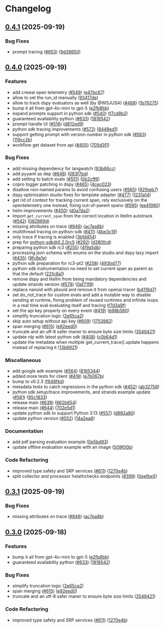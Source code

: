 # Changelog

## [0.4.1](https://github.com/langwatch/langwatch/compare/python-sdk@v0.4.0...python-sdk@v0.4.1) (2025-09-19)


### Bug Fixes

* prompt tracing ([#653](https://github.com/langwatch/langwatch/issues/653)) ([9d39650](https://github.com/langwatch/langwatch/commit/9d39650435d6f32f040838935a89c037e47124f6))

## [0.4.0](https://github.com/langwatch/langwatch/compare/python-sdk@v0.3.2...python-sdk@v0.4.0) (2025-09-19)


### Features

* add crewai open telemetry  ([#549](https://github.com/langwatch/langwatch/issues/549)) ([e47bc67](https://github.com/langwatch/langwatch/commit/e47bc67135cc6019ddc67a89d610b92a81ed2c10))
* allow to set the run_id manually ([93417de](https://github.com/langwatch/langwatch/commit/93417de88e4115bf63edf8b83976d0ffd98954a4))
* allow to track dspy evaluators as well (by @WSJUSA) ([#488](https://github.com/langwatch/langwatch/issues/488)) ([1b79275](https://github.com/langwatch/langwatch/commit/1b792750000fdc2295962699823ae24a3ec0354c))
* bump it all from gpt-4o-mini to gpt-5 ([e2fb8bb](https://github.com/langwatch/langwatch/commit/e2fb8bb95048807b4a9d5713d41e6559e72da012))
* expand prompts support in python sdk ([#540](https://github.com/langwatch/langwatch/issues/540)) ([f7cd8b2](https://github.com/langwatch/langwatch/commit/f7cd8b233258df270a0f383052a4349b587e8b8d))
* guaranteed availability python ([#633](https://github.com/langwatch/langwatch/issues/633)) ([1818542](https://github.com/langwatch/langwatch/commit/1818542bdacced509a66465c5641f33572fafe3c))
* prompt handle UI ([#516](https://github.com/langwatch/langwatch/issues/516)) ([d812ed9](https://github.com/langwatch/langwatch/commit/d812ed92601b3114bd53cd90ba37f0d9a58d8bf7))
* python sdk tracing improvements ([#572](https://github.com/langwatch/langwatch/issues/572)) ([8448ed1](https://github.com/langwatch/langwatch/commit/8448ed1facebfffd367f3105f816bb985a2ffcef))
* support getting prompt with version number in python sdk ([#563](https://github.com/langwatch/langwatch/issues/563)) ([119cc2b](https://github.com/langwatch/langwatch/commit/119cc2bff3e232d9e0ec3f0c36c9ebd2a63967e7))
* workflow get dataset from api ([#405](https://github.com/langwatch/langwatch/issues/405)) ([705d3f1](https://github.com/langwatch/langwatch/commit/705d3f1a65fa4a8f462434a8f5ea1084b97aff16))


### Bug Fixes

* add missing dependency for langwatch ([93b66cc](https://github.com/langwatch/langwatch/commit/93b66cc466c669bc08ddb3ceeda829f6cd79cbad))
* add pyyaml as dep ([#648](https://github.com/langwatch/langwatch/issues/648)) ([083f7bd](https://github.com/langwatch/langwatch/commit/083f7bd8acdaffc1480c3b77c7afe9ec09b04389))
* add setting to batch evals ([#551](https://github.com/langwatch/langwatch/issues/551)) ([0b2cff6](https://github.com/langwatch/langwatch/commit/0b2cff6bcbd4edbf5e2485217d8cc6d92bca5087))
* copro logger patching in dspy ([#465](https://github.com/langwatch/langwatch/issues/465)) ([4cec023](https://github.com/langwatch/langwatch/commit/4cec023afd274bf2983fb26ce2a094d08b836d31))
* disallow non-named params to avoid confusing users ([#565](https://github.com/langwatch/langwatch/issues/565)) ([92fbeb7](https://github.com/langwatch/langwatch/commit/92fbeb7c48daffdc2c054b1cb0402e86e84390ea))
* dspy optimization studio fixes for template adapter ([#477](https://github.com/langwatch/langwatch/issues/477)) ([1231a14](https://github.com/langwatch/langwatch/commit/1231a14c08fc2e9481728adb1d61a05eb12ac95e))
* get rid of context for tracking current span, rely exclusively on the opentelemetry one instead, fixing out-of-parent spans ([#595](https://github.com/langwatch/langwatch/issues/595)) ([ee41980](https://github.com/langwatch/langwatch/commit/ee41980453f380a4d2954970a6aed2061ebae9c8))
* helm improvements ([#450](https://github.com/langwatch/langwatch/issues/450)) ([d0a7da2](https://github.com/langwatch/langwatch/commit/d0a7da240b3a792fb2ae4e4465cd87d0388cb916))
* import `get_current_span` from the correct location in litellm autotrack ([#542](https://github.com/langwatch/langwatch/issues/542)) ([082869d](https://github.com/langwatch/langwatch/commit/082869d50c6f97fe9ffcf83eb097dad67e4c1900))
* missing attributes on trace ([#646](https://github.com/langwatch/langwatch/issues/646)) ([ac7ea8b](https://github.com/langwatch/langwatch/commit/ac7ea8b36ce903027fa5ea1970530f2420caec18))
* multithread tracing on python-sdk ([#411](https://github.com/langwatch/langwatch/issues/411)) ([4be3c19](https://github.com/langwatch/langwatch/commit/4be3c197735d4c9624686cd168bdcf15632c2c32))
* only trace if tracing is enabled ([3bfd454](https://github.com/langwatch/langwatch/commit/3bfd4542b6811bde92031f289db646e502e0ab85))
* prep for python-sdk@0.2.0rc5 ([#292](https://github.com/langwatch/langwatch/issues/292)) ([d380fcd](https://github.com/langwatch/langwatch/commit/d380fcd3d6e67259f39ee479beaad9f12d36ac3d))
* preparing python sdk rc3 ([#255](https://github.com/langwatch/langwatch/issues/255)) ([4f9a5db](https://github.com/langwatch/langwatch/commit/4f9a5dbdefc696168508be6c45701bc1761e98c4))
* processing json schema with enums on the studio and dspy lazy import ([#435](https://github.com/langwatch/langwatch/issues/435)) ([9fc6e1e](https://github.com/langwatch/langwatch/commit/9fc6e1e9af7de970b8b2d234012de326fd7727e8))
* python sdk preparation for rc3-pt2 ([#258](https://github.com/langwatch/langwatch/issues/258)) ([493bd77](https://github.com/langwatch/langwatch/commit/493bd77129a0624c963152a40e4194a1b0e777d1))
* python-sdk instrumentation no need to set current span as parent as that the default ([231c8a1](https://github.com/langwatch/langwatch/commit/231c8a15a77423f395bf254d8ba0e16a75ede807))
* remove dspy and litellm from being mandatory dependencies and update strands version ([#578](https://github.com/langwatch/langwatch/issues/578)) ([0af71f8](https://github.com/langwatch/langwatch/commit/0af71f89b64cde5a5dfbc6384a39784198f21a9e))
* replace nanoid with pksuid and remove it from openai tracer ([b4116d7](https://github.com/langwatch/langwatch/commit/b4116d704592e7e92ceee7e6a75b05b69e7596e3))
* set do_not_trace for custom evals and add a mutable way to disable sending at runtime, fixing problem of reused runtimes and infinite loops in a real time eval evaluating itself and tracing ([f7d3a9f](https://github.com/langwatch/langwatch/commit/f7d3a9fde30d95efb8341c895539dff6b722c688))
* set the api key properly on every event ([#419](https://github.com/langwatch/langwatch/issues/419)) ([b98b560](https://github.com/langwatch/langwatch/commit/b98b56098632b9c4f89980b37280a12d2e219977))
* simplify truncation logic ([2e65ca2](https://github.com/langwatch/langwatch/commit/2e65ca2cf1dbcdf656791827f577fd5d1f44902a))
* skip auto setup without api key ([#609](https://github.com/langwatch/langwatch/issues/609)) ([1753982](https://github.com/langwatch/langwatch/commit/1753982a8d62a48d6ead55246262acfacd4cecdc))
* span merging ([#615](https://github.com/langwatch/langwatch/issues/615)) ([e92eed0](https://github.com/langwatch/langwatch/commit/e92eed0d2fa146d4f7e53fb3ff8c416b3c7c5fa4))
* truncate and an utf-8 safer maner to ensure byte size limits ([3549421](https://github.com/langwatch/langwatch/commit/3549421c40c0e69de3fbdc33d45a372c8938d9fe))
* update nlp with latest python sdk ([#408](https://github.com/langwatch/langwatch/issues/408)) ([c0b64d1](https://github.com/langwatch/langwatch/commit/c0b64d185fa0669ea3985dc603b964584fa65fd4))
* update the metadata when multiple get_current_trace().update happens instead of replacing it ([13b6921](https://github.com/langwatch/langwatch/commit/13b692103db0b24b3c769998b156dcc87ebb92f1))


### Miscellaneous

* add google adk example ([#564](https://github.com/langwatch/langwatch/issues/564)) ([8165344](https://github.com/langwatch/langwatch/commit/8165344de410e0474ef9474b1b49f16033ed7e60))
* added more tests for client ([#418](https://github.com/langwatch/langwatch/issues/418)) ([e7b067b](https://github.com/langwatch/langwatch/commit/e7b067b9bf735f7feaf7f66fe4d6b27b3171243d))
* bump to v0.2.3 ([f648f4d](https://github.com/langwatch/langwatch/commit/f648f4dcbdb1cd87369d90e6ab756e652ab03e1e))
* metadata tests to catch regressions in the python sdk ([#452](https://github.com/langwatch/langwatch/issues/452)) ([ab32758](https://github.com/langwatch/langwatch/commit/ab327585e9782a0bfe0a324d1356c0e39c0e11fe))
* python sdk setup/trace improvements, and strands example update ([#581](https://github.com/langwatch/langwatch/issues/581)) ([95c1833](https://github.com/langwatch/langwatch/commit/95c18339e3228482c2e9d90babdd9828dc21250e))
* release main ([#639](https://github.com/langwatch/langwatch/issues/639)) ([662b654](https://github.com/langwatch/langwatch/commit/662b654e522b3453628b883a7009b3bf95ef8645))
* release main ([#644](https://github.com/langwatch/langwatch/issues/644)) ([702e5d1](https://github.com/langwatch/langwatch/commit/702e5d1120a635537e6e2d4c6817156debe366fb))
* update python sdk to support Python 3.13 ([#557](https://github.com/langwatch/langwatch/issues/557)) ([d982a80](https://github.com/langwatch/langwatch/commit/d982a807be867df52c75aadaa2fb479b81d794d4))
* update python version ([#552](https://github.com/langwatch/langwatch/issues/552)) ([14a2ea6](https://github.com/langwatch/langwatch/commit/14a2ea61297c1a690c8f1d4dbf31c31547bea41c))


### Documentation

* add pdf parsing evaluation example ([0e5bd93](https://github.com/langwatch/langwatch/commit/0e5bd93735c4a5ee815d54962955aa75e3bb996b))
* update offline evaluation example with an image ([509f00b](https://github.com/langwatch/langwatch/commit/509f00b297f4356e2598cacfc1741f030f99dacf))


### Code Refactoring

* improved type safety and SRP services ([#611](https://github.com/langwatch/langwatch/issues/611)) ([1270e4b](https://github.com/langwatch/langwatch/commit/1270e4b1ef3447d65d2d0fb9b5264a3d5a727547))
* split collector and processor helathchecks endpoints ([#399](https://github.com/langwatch/langwatch/issues/399)) ([0eefbe5](https://github.com/langwatch/langwatch/commit/0eefbe52aa56dea45d3f8526d120f0f7c3c53843))

## [0.3.1](https://github.com/langwatch/langwatch/compare/python-sdk@v0.3.0...python-sdk@v0.3.1) (2025-09-19)


### Bug Fixes

* missing attributes on trace ([#646](https://github.com/langwatch/langwatch/issues/646)) ([ac7ea8b](https://github.com/langwatch/langwatch/commit/ac7ea8b36ce903027fa5ea1970530f2420caec18))

## [0.3.0](https://github.com/langwatch/langwatch/compare/python-sdk@0.2.19...python-sdk@v0.3.0) (2025-09-18)


### Features

* bump it all from gpt-4o-mini to gpt-5 ([e2fb8bb](https://github.com/langwatch/langwatch/commit/e2fb8bb95048807b4a9d5713d41e6559e72da012))
* guaranteed availability python ([#633](https://github.com/langwatch/langwatch/issues/633)) ([1818542](https://github.com/langwatch/langwatch/commit/1818542bdacced509a66465c5641f33572fafe3c))


### Bug Fixes

* simplify truncation logic ([2e65ca2](https://github.com/langwatch/langwatch/commit/2e65ca2cf1dbcdf656791827f577fd5d1f44902a))
* span merging ([#615](https://github.com/langwatch/langwatch/issues/615)) ([e92eed0](https://github.com/langwatch/langwatch/commit/e92eed0d2fa146d4f7e53fb3ff8c416b3c7c5fa4))
* truncate and an utf-8 safer maner to ensure byte size limits ([3549421](https://github.com/langwatch/langwatch/commit/3549421c40c0e69de3fbdc33d45a372c8938d9fe))


### Code Refactoring

* improved type safety and SRP services ([#611](https://github.com/langwatch/langwatch/issues/611)) ([1270e4b](https://github.com/langwatch/langwatch/commit/1270e4b1ef3447d65d2d0fb9b5264a3d5a727547))
